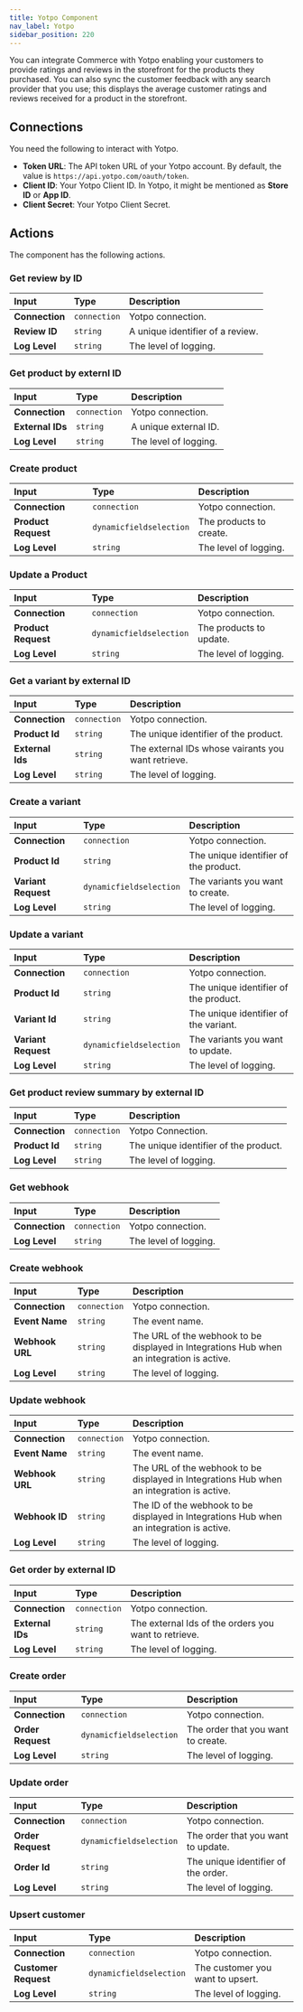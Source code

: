 ```yaml
---
title: Yotpo Component
nav_label: Yotpo
sidebar_position: 220
---
```


You can integrate Commerce with Yotpo enabling your customers to provide ratings and reviews in the storefront for the products they purchased. You can also sync the customer feedback with any search provider that you use; this displays the average customer ratings and reviews received for a product in the storefront.

## Connections

You need the following to interact with Yotpo.

- **Token URL**: The API token URL of your Yotpo account. By default, the value is `https://api.yotpo.com/oauth/token`.
- **Client ID**: Your Yotpo Client ID. In Yotpo, it might be mentioned as **Store ID** or **App ID**.
- **Client Secret**: Your Yotpo Client Secret.

## Actions

The component has the following actions.

### Get review by ID

| Input | Type | Description |
|:--- |:--- | :--- | 
| **Connection** | `connection` | Yotpo connection. | 
| **Review ID** | `string` | A unique identifier of a review. | 
| **Log Level** | `string` | The level of logging. | 

### Get product by externl ID

| Input | Type | Description |
|:--- |:--- | :--- | 
| **Connection** | `connection` | Yotpo connection. | 
| **External IDs** | `string` |  A unique external ID. | 
| **Log Level** | `string` | The level of logging. | 

### Create product

| Input | Type | Description |
|:--- |:--- | :--- | 
| **Connection** | `connection` | Yotpo connection. | 
| **Product Request** | `dynamicfieldselection` | The products to create. | 
| **Log Level** | `string` | The level of logging. | 

### Update a Product

| Input | Type | Description |
|:--- |:--- | :--- | 
| **Connection** | `connection` | Yotpo connection. | 
| **Product Request** | `dynamicfieldselection` | The products to update. | 
| **Log Level** | `string` | The level of logging. | 

### Get a variant by external ID

| Input | Type | Description |
|:--- |:--- | :--- | 
| **Connection** | `connection` | Yotpo connection. | 
| **Product Id** | `string` | The unique identifier of the product. | 
| **External Ids** | `string` | The external IDs whose vairants you want retrieve. | 
| **Log Level** | `string` | The level of logging. | 

### Create a variant

| Input | Type | Description |
|:--- |:--- | :--- | 
| **Connection** | `connection` | Yotpo connection. | 
| **Product Id** | `string` | The unique identifier of the product. | 
| **Variant Request** | `dynamicfieldselection` | The variants you want to create. | 
| **Log Level** | `string` | The level of logging. | 

### Update a variant

| Input | Type | Description |
|:--- |:--- | :--- | 
| **Connection** | `connection` | Yotpo connection. | 
| **Product Id** | `string` | The unique identifier of the product. | 
| **Variant Id** | `string` | The unique identifier of the variant. | 
| **Variant Request** | `dynamicfieldselection` | The variants you want to update. | 
| **Log Level** | `string` | The level of logging. | 

### Get product review summary by external ID

| Input | Type | Description |
|:--- |:--- | :--- | 
| **Connection** | `connection` | Yotpo Connection. | 
| **Product Id** | `string` | The unique identifier of the product. | 
| **Log Level** | `string` | The level of logging. | 

### Get webhook

| Input | Type | Description |
|:--- |:--- | :--- | 
| **Connection** | `connection` | Yotpo connection. | 
| **Log Level** | `string` | The level of logging. | 

### Create webhook

| Input | Type | Description |
|:--- |:--- | :--- | 
| **Connection** | `connection` | Yotpo connection. |
| **Event Name** | `string` | The event name. | 
| **Webhook URL** | `string` | The URL of the webhook to be displayed in Integrations Hub when an integration is active. | 
| **Log Level** | `string` | The level of logging. | 

### Update webhook

| Input | Type | Description |
|:--- |:--- | :--- | 
| **Connection** | `connection` | Yotpo connection. |
| **Event Name** | `string` | The event name. | 
| **Webhook URL** | `string` | The URL of the webhook to be displayed in Integrations Hub when an integration is active. | 
| **Webhook ID** | `string` | The ID of the webhook to be displayed in Integrations Hub when an integration is active. | 
| **Log Level** | `string` | The level of logging. | 

### Get order by external ID

| Input | Type | Description |
|:--- |:--- | :--- | 
| **Connection** | `connection` | Yotpo connection. | 
| **External IDs** | `string` | The external Ids of the orders you want to retrieve. | 
| **Log Level** | `string` | The level of logging. | 

### Create order

| Input | Type | Description |
|:--- |:--- | :--- | 
| **Connection** | `connection` | Yotpo connection. | 
| **Order Request** | `dynamicfieldselection` | The order that you want to create. | 
| **Log Level** | `string` | The level of logging. | 

### Update order

| Input | Type | Description |
|:--- |:--- | :--- | 
| **Connection** | `connection` | Yotpo connection. | 
| **Order Request** | `dynamicfieldselection` | The order that you want to update. | 
| **Order Id** | `string` | The unique identifier of the order. | 
| **Log Level** | `string` | The level of logging. | 

### Upsert customer

| Input | Type | Description |
|:--- |:--- | :--- | 
| **Connection** | `connection` | Yotpo connection. | 
| **Customer Request** | `dynamicfieldselection` | The customer you want to upsert. | 
| **Log Level** | `string` | The level of logging. | 
